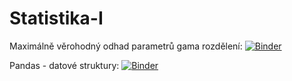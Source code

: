 # Statistika-I
Maximálně věrohodný odhad parametrů gama rozdělení: [![Binder](https://mybinder.org/badge_logo.svg)](https://mybinder.org/v2/gh/ea542/Statistika-I/main?labpath=gamaMLE.ipynb)

Pandas - datové struktury: [![Binder](https://mybinder.org/badge_logo.svg)](https://mybinder.org/v2/gh/ea542/Statistika-I/main?labpath=pd_datove_struktury.ipynb)
